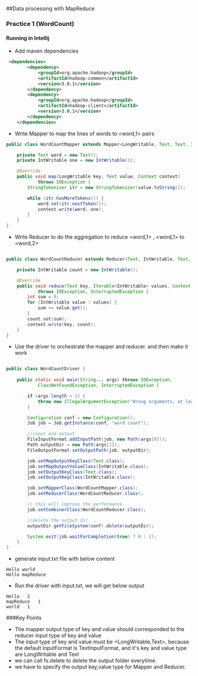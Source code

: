##Data processing with MapReduce

### Practice 1 (WordCount)

#### Running in Intellij

- Add maven dependencies

```xml
 <dependencies>
        <dependency>
            <groupId>org.apache.hadoop</groupId>
            <artifactId>hadoop-common</artifactId>
            <version>3.0.1</version>
        </dependency>
        <dependency>
            <groupId>org.apache.hadoop</groupId>
            <artifactId>hadoop-client</artifactId>
            <version>3.0.1</version>
        </dependency>
    </dependencies>
```

- Write Mapper to map the lines of words to <word,1> pairs

```java
public class WordCountMapper extends Mapper<LongWritable, Text, Text, IntWritable> {

    private Text word = new Text();
    private IntWritable one = new IntWritable(1);

    @Override
    public void map(LongWritable key, Text value, Context context)
            throws IOException {
        StringTokenizer itr = new StringTokenizer(value.toString());

        while (itr.hasMoreTokens()) {
            word.set(itr.nextToken());
            context.write(word, one);
        }
    }
}
```

- Write Reducer to do the aggregation to reduce <word,1> , <word,1> to <word,2>

```java

public class WordCountReducer extends Reducer<Text, IntWritable, Text, IntWritable> {

    private IntWritable count = new IntWritable();

    @Override
    public void reduce(Text key, Iterable<IntWritable> values, Context context)
            throws IOException, InterruptedException {
        int sum = 0;
        for (IntWritable value : values) {
            sum += value.get();
        }
        count.set(sum);
        context.write(key, count);
    }
}

```

- Use the driver to orchestrate the mapper and reducer. and then make it work
```java

public class WordCountDriver {
    
    public static void main(String... args) throws IOException,
            ClassNotFoundException, InterruptedException {

        if (args.length < 2) {
            throw new IllegalArgumentException("Wrong arguments, at least two");
        }

        Configuration conf = new Configuration();
        Job job = Job.getInstance(conf, "word count");

        //input and output
        FileInputFormat.addInputPath(job, new Path(args[0]));
        Path outputDir = new Path(args[1]);
        FileOutputFormat.setOutputPath(job, outputDir);

        job.setMapOutputKeyClass(Text.class);
        job.setMapOutputValueClass(IntWritable.class);
        job.setOutputKeyClass(Text.class);
        job.setOutputKeyClass(IntWritable.class);

        job.setMapperClass(WordCountMapper.class);
        job.setReducerClass(WordCountReducer.class);

        // this will improve the performance
        job.setCombinerClass(WordCountReducer.class);

        //delete the output dir
        outputDir.getFileSystem(conf).delete(outputDir);

        System.exit(job.waitForCompletion(true) ? 0 : 1);
    }
}

```
- generate input.txt file with below content
```text
Hello world
Hello mapReduce

```
- Run the driver with input.txt, we will get below output
```text
Hello	2
mapReduce	1
world	1
```

###Key Points
- The mapper output type of key and value should corresponded to the reducer input type of key and value
- The input type of key and value must be <LongWritable,Text>, 
because the default InputFormat is TextInputFormat, and it's key and value type are LongWritable and Text
- we can call fs.delete to delete the output folder everytime.
- we have to specify the output key,value type for Mapper and Reducer.


